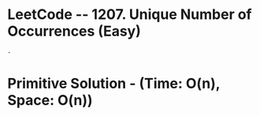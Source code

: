 # LeetCode -- 1207. Unique Number of Occurrences (Easy)

    - 


# Primitive Solution - (Time: O(n), Space: O(n))
